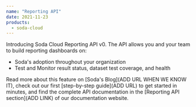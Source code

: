 ```yaml
---
name: "Reporting API"
date: 2021-11-23
products:
  - soda-cloud
---
```


Introducing Soda Cloud Reporting API v0. The API allows you and your team to build reporting dashboards on:
- Soda's adoption throughout your organization
- Test and Monitor result status, dataset test coverage, and health

Read more about this feature on [Soda's Blog](ADD URL WHEN WE KNOW IT), check out our first [step-by-step guide](ADD URL) to get started in minutes, and find the complete API documentation in the [Reporting API section](ADD LINK) of our documentation website.
